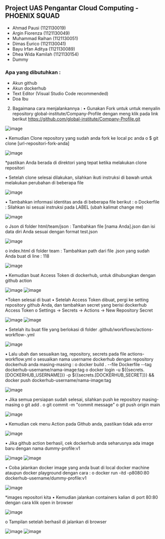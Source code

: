 
## Project UAS Pengantar Cloud Computing - PHOENIX SQUAD
- Ahmad Pausi (1121130019)
- Argin Fiorenza (1121130049)
- Muhammad Raihan (1121130051)
- Dimas Eurico (1121130041)
- Bayu Irfan Aditya (1121130089)
- Dhea Wida Kamilah (1121130154)
- Dummy

### Apa yang dibutuhkan :
- Akun github
- Akun dockerhub
- Text Editor (Visual Studio Code recommended)
- Doa Ibu

2.	Bagaimana cara menjalankannya :
•	Gunakan Fork untuk untuk menyalin repository global-institute/Company-Profile dengan meng klik pada link berikut https://github.com/global-institute/Company-Profile.git

 ![image](https://user-images.githubusercontent.com/104171054/210681050-26f7e555-763a-4f96-a114-448187a5c6ac.png)
 
•	Kemudian Clone repository yang sudah anda fork ke local pc anda
o	$ git clone [url-repositori-fork-anda]

 ![image](https://user-images.githubusercontent.com/104171054/210681031-272e86f2-a167-4c76-aaf3-de060d5ec0e1.png)
 
*pastikan Anda berada di direktori yang tepat ketika melakukan clone repositori

•	Setelah clone selesai dilakukan, silahkan ikuti instruksi di bawah untuk melakukan perubahan di beberapa file

 ![image](https://user-images.githubusercontent.com/104171054/210681013-ac16254c-6ea0-4f36-a23f-4834ef6f654c.png)
 
•	Tambahkan informasi identitas anda di beberapa file berikut :
o	Dockerfile : Silahkan isi sesuai instruksi pada LABEL (ubah kalimat change me)

![image](https://user-images.githubusercontent.com/104171054/210680999-bd62e46f-172d-4c44-9d72-ddbc06cf4799.png)

o	Json di folder html/team/json : Tambahkan file [nama Anda].json dan isi data diri Anda sesuai dengan format test.json

![image](https://user-images.githubusercontent.com/104171054/210680989-3cc94f2b-7f7c-4eba-aa4e-d67f062fbe0f.png)

o	index.html di folder team : Tambahkan path dari file .json yang sudah Anda buat di line : 118

![image](https://user-images.githubusercontent.com/104171054/210680975-ef49a927-19b1-486b-ae2b-4047c3430b5e.png)

•	Kemudian buat Access Token di dockerhub, untuk dihubungkan dengan github action

![image](https://user-images.githubusercontent.com/104171054/210680948-206862e1-4847-404e-9c9d-3ca7db8129b0.png)
![image](https://user-images.githubusercontent.com/104171054/210680959-7e5c0dac-c1a8-4f19-862c-cbf0133d145b.png)

*Token selesai di buat
•	Setelah Access Token dibuat, pergi ke setting repository github Anda, dan tambahkan secret yang berisi dockerhub Access Token
o	Settings -> Secrets -> Actions -> New Repository Secret

![image](https://user-images.githubusercontent.com/104171054/210680861-6b9247fd-9ec9-433a-8fe5-907d3d8ad228.png)
![image](https://user-images.githubusercontent.com/104171054/210680868-f01d96d8-eb92-43cd-897d-7eabd3e77a42.png)

•	Setelah itu buat file yang berlokasi di folder .github/workflows/actions-workflow-.yml

 ![image](https://user-images.githubusercontent.com/104171054/210680848-e6404281-e85c-4690-8393-6e502b8d8827.png)
 
•	Lalu ubah dan sesuaikan tag, repository, secrets pada file actions-workflow.yml
o	sesuaikan nama username dockerhub dengan repository dockerhub anda masing-masing :
o	docker build . --file Dockerfile --tag dockerhub-username/nama-image:tag
o	docker login -u ${{secrets.[DOCKERHUB_USERNAME]}} -p ${{secrets.[DOCKERHUB_SECRET]}} && docker push dockerhub-username/nama-image:tag

![image](https://user-images.githubusercontent.com/104171054/210680833-22357261-4e68-4c85-a502-cd03976a5be7.png)

•	Jika semua persiapan sudah selesai, silahkan push ke repository masing-masing
o	git add .
o	git commit -m "commit message"
o	git push origin main

![image](https://user-images.githubusercontent.com/104171054/210680812-a0b31883-9270-4e8d-9e31-fa191b5b24dc.png)

•	Kemudian cek menu Action pada Github anda, pastikan tidak ada error

![image](https://user-images.githubusercontent.com/104171054/210680794-0a570002-071b-493f-93c4-c4df5b95c76e.png)

•	Jika github action berhasil, cek dockerhub anda seharusnya ada image baru dengan nama dummy-profile:v1

 ![image](https://user-images.githubusercontent.com/104171054/210680763-93dc8bf4-edbd-490c-a8ea-1e4efab688a7.png)
![image](https://user-images.githubusercontent.com/104171054/210680773-913b92aa-25c2-4046-bf5a-faed738cecb9.png) 

•	Coba jalankan docker image yang anda buat di local docker machine ataupun docker playground dengan cara :
o	docker run -itd -p8080:80 dockerhub-username/dummy-profile:v1

 ![image](https://user-images.githubusercontent.com/104171054/210680741-18508d72-2484-45b6-a648-f44f845636ff.png)
 
*images repositori kita
•	Kemudian jalankan containers kalian di port 80:80 dengan cara klik open in browser

![image](https://user-images.githubusercontent.com/104171054/210680718-06e6762f-322e-42c6-ab66-e0ffa84649c5.png)
 
o	Tampilan setelah berhasil di jalankan di browser

 ![image](https://user-images.githubusercontent.com/104171054/210680635-83b42c56-3f39-47b4-8206-4a6c789f6654.png)
![image](https://user-images.githubusercontent.com/104171054/210680659-d9cca3d3-8ae0-4d28-8002-36c51106cabd.png)
